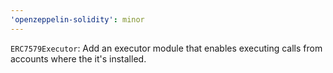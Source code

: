 ```yaml
---
'openzeppelin-solidity': minor
---
```


`ERC7579Executor`: Add an executor module that enables executing calls from accounts where the it's installed.
